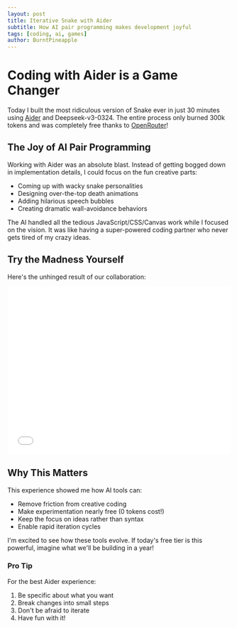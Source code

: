 ```yaml
---
layout: post
title: Iterative Snake with Aider
subtitle: How AI pair programming makes development joyful
tags: [coding, ai, games]
author: BurntPineapple
---
```


# Coding with Aider is a Game Changer

Today I built the most ridiculous version of Snake ever in just 30 minutes using [Aider](https://aider.chat/) and Deepseek-v3-0324. The entire process only burned 300k tokens and was completely free thanks to [OpenRouter](https://openrouter.ai/)!

## The Joy of AI Pair Programming

Working with Aider was an absolute blast. Instead of getting bogged down in implementation details, I could focus on the fun creative parts:

- Coming up with wacky snake personalities
- Designing over-the-top death animations 
- Adding hilarious speech bubbles
- Creating dramatic wall-avoidance behaviors

The AI handled all the tedious JavaScript/CSS/Canvas work while I focused on the vision. It was like having a super-powered coding partner who never gets tired of my crazy ideas.

## Try the Madness Yourself

Here's the unhinged result of our collaboration:

<div class="responsive-game-container">
  <iframe src="/assets/iterativesnakes/Deepseekv3-0324-Chutes-fp8/Deepseekv3-0324run4.html" 
          style="position:absolute; top:0; left:0; width:100%; height:100%; border:none; overflow:hidden;">
  </iframe>
</div>

<style>
.responsive-game-container {
  position: relative;
  width: 100%;
  padding-bottom: 75%; /* Adjust this percentage according to your game's aspect ratio */
  height: 0;
  overflow: hidden;
}
</style>

## Why This Matters

This experience showed me how AI tools can:
- Remove friction from creative coding
- Make experimentation nearly free (0 tokens cost!)
- Keep the focus on ideas rather than syntax
- Enable rapid iteration cycles

I'm excited to see how these tools evolve. If today's free tier is this powerful, imagine what we'll be building in a year!

### Pro Tip
For the best Aider experience:
1. Be specific about what you want
2. Break changes into small steps
3. Don't be afraid to iterate
4. Have fun with it!
